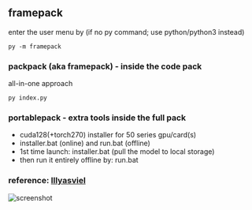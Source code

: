 ## framepack

enter the user menu by (if no py command; use python/python3 instead)
```
py -m framepack
```

### packpack (aka framepack) - inside the code pack

all-in-one approach
```
py index.py
```

### portablepack - extra tools inside the full pack
- cuda128(+torch270) installer for 50 series gpu/card(s)
- installer.bat (online) and run.bat (offline)
- 1st time launch: installer.bat (pull the model to local storage)
- then run it entirely offline by: run.bat

### reference: [lllyasviel](https://github.com/lllyasviel/FramePack)
![screenshot](https://raw.githubusercontent.com/calcuis/gguf-pack/master/framepack.png)